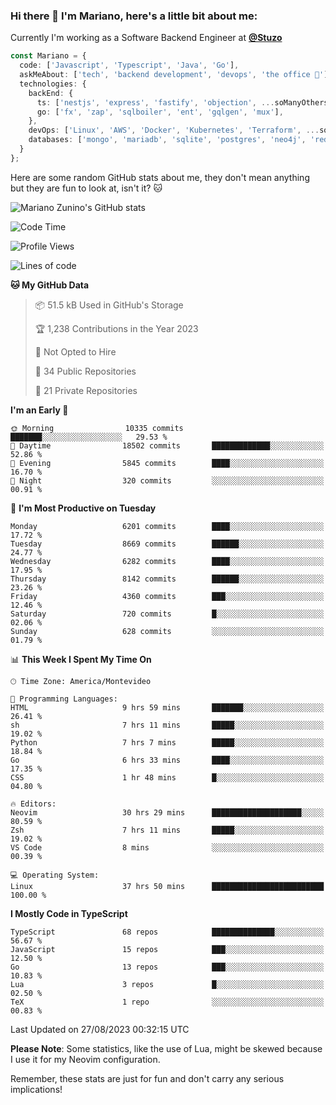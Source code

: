 ### Hi there 👋 I'm Mariano, here's a little bit about me:

Currently I'm working as a Software Backend Engineer at [**@Stuzo**](https://www.stuzo.com/)

```ts
const Mariano = {
  code: ['Javascript', 'Typescript', 'Java', 'Go'],
  askMeAbout: ['tech', 'backend development', 'devops', 'the office 💼'],
  technologies: {
    backEnd: {
      ts: ['nestjs', 'express', 'fastify', 'objection', ...soManyOthersFrameworks],
      go: ['fx', 'zap', 'sqlboiler', 'ent', 'gqlgen', 'mux'],
    },
    devOps: ['Linux', 'AWS', 'Docker', 'Kubernetes', 'Terraform', ...soManyOthersTools],
    databases: ['mongo', 'mariadb', 'sqlite', 'postgres', 'neo4j', 'redis', ...],
  }
};
```

Here are some random GitHub stats about me, they don't mean anything but they are fun to look at, isn't it? 🐱

![Mariano Zunino's GitHub stats](https://github-readme-stats.vercel.app/api?username=marianozunino&count_private=true&show_icons=true&theme=radical)

<!--START_SECTION:waka-->
![Code Time](http://img.shields.io/badge/Code%20Time-1%2C123%20hrs%2017%20mins-blue)

![Profile Views](http://img.shields.io/badge/Profile%20Views-0-blue)

![Lines of code](https://img.shields.io/badge/From%20Hello%20World%20I%27ve%20Written-11.0%20million%20lines%20of%20code-blue)

**🐱 My GitHub Data** 

> 📦 51.5 kB Used in GitHub's Storage 
 > 
> 🏆 1,238 Contributions in the Year 2023
 > 
> 🚫 Not Opted to Hire
 > 
> 📜 34 Public Repositories 
 > 
> 🔑 21 Private Repositories 
 > 
**I'm an Early 🐤** 

```text
🌞 Morning                10335 commits       ███████░░░░░░░░░░░░░░░░░░   29.53 % 
🌆 Daytime                18502 commits       █████████████░░░░░░░░░░░░   52.86 % 
🌃 Evening                5845 commits        ████░░░░░░░░░░░░░░░░░░░░░   16.70 % 
🌙 Night                  320 commits         ░░░░░░░░░░░░░░░░░░░░░░░░░   00.91 % 
```
📅 **I'm Most Productive on Tuesday** 

```text
Monday                   6201 commits        ████░░░░░░░░░░░░░░░░░░░░░   17.72 % 
Tuesday                  8669 commits        ██████░░░░░░░░░░░░░░░░░░░   24.77 % 
Wednesday                6282 commits        ████░░░░░░░░░░░░░░░░░░░░░   17.95 % 
Thursday                 8142 commits        ██████░░░░░░░░░░░░░░░░░░░   23.26 % 
Friday                   4360 commits        ███░░░░░░░░░░░░░░░░░░░░░░   12.46 % 
Saturday                 720 commits         █░░░░░░░░░░░░░░░░░░░░░░░░   02.06 % 
Sunday                   628 commits         ░░░░░░░░░░░░░░░░░░░░░░░░░   01.79 % 
```


📊 **This Week I Spent My Time On** 

```text
🕑︎ Time Zone: America/Montevideo

💬 Programming Languages: 
HTML                     9 hrs 59 mins       ███████░░░░░░░░░░░░░░░░░░   26.41 % 
sh                       7 hrs 11 mins       █████░░░░░░░░░░░░░░░░░░░░   19.02 % 
Python                   7 hrs 7 mins        █████░░░░░░░░░░░░░░░░░░░░   18.84 % 
Go                       6 hrs 33 mins       ████░░░░░░░░░░░░░░░░░░░░░   17.35 % 
CSS                      1 hr 48 mins        █░░░░░░░░░░░░░░░░░░░░░░░░   04.80 % 

🔥 Editors: 
Neovim                   30 hrs 29 mins      ████████████████████░░░░░   80.59 % 
Zsh                      7 hrs 11 mins       █████░░░░░░░░░░░░░░░░░░░░   19.02 % 
VS Code                  8 mins              ░░░░░░░░░░░░░░░░░░░░░░░░░   00.39 % 

💻 Operating System: 
Linux                    37 hrs 50 mins      █████████████████████████   100.00 % 
```

**I Mostly Code in TypeScript** 

```text
TypeScript               68 repos            ██████████████░░░░░░░░░░░   56.67 % 
JavaScript               15 repos            ███░░░░░░░░░░░░░░░░░░░░░░   12.50 % 
Go                       13 repos            ███░░░░░░░░░░░░░░░░░░░░░░   10.83 % 
Lua                      3 repos             █░░░░░░░░░░░░░░░░░░░░░░░░   02.50 % 
TeX                      1 repo              ░░░░░░░░░░░░░░░░░░░░░░░░░   00.83 % 
```




 Last Updated on 27/08/2023 00:32:15 UTC
<!--END_SECTION:waka-->

**Please Note**: Some statistics, like the use of Lua, might be skewed because I use it for my Neovim configuration.

Remember, these stats are just for fun and don't carry any serious implications!
